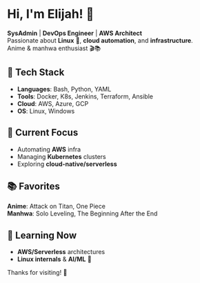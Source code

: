 # Hi, I'm Elijah! 👋

**SysAdmin** | **DevOps Engineer** | **AWS Architect**  
Passionate about **Linux** 🐧, **cloud automation**, and **infrastructure**.  
Anime & manhwa enthusiast 🎬📚

## 🚀 Tech Stack

- **Languages**: Bash, Python, YAML
- **Tools**: Docker, K8s, Jenkins, Terraform, Ansible
- **Cloud**: AWS, Azure, GCP
- **OS**: Linux, Windows

## 🌱 Current Focus

- Automating **AWS** infra
- Managing **Kubernetes** clusters
- Exploring **cloud-native/serverless**

## 📚 Favorites

**Anime**: Attack on Titan, One Piece  
**Manhwa**: Solo Leveling, The Beginning After the End

## 🔧 Learning Now

- **AWS/Serverless** architectures
- **Linux internals** & **AI/ML** 🤖

Thanks for visiting! 👋
